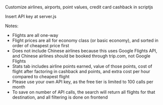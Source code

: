 Customize airlines, airports, point values, credit card cashback in scriptjs

Insert API key at server.js

Notes:
- Flights are all one-way
- Flight prices are all for economy class (or basic economy), and sorted in order of cheapest price first
- Does not include Chinese airlines because this uses Google Flights API, and Chinese airlines should be booked through trip.com, not Google Flights
- Stats tab includes airline points earned, value of those points, cost of flight after factoring in cashback and points, and extra cost per hour compared to cheapest flight
- Please use your own API key, as the free tier is limited to 100 calls per month
- To save on number of API calls, the search will return all flights for that destination, and all filtering is done on frontend